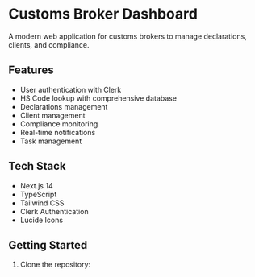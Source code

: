 # Customs Broker Dashboard

A modern web application for customs brokers to manage declarations, clients, and compliance.

## Features

- User authentication with Clerk
- HS Code lookup with comprehensive database
- Declarations management
- Client management
- Compliance monitoring
- Real-time notifications
- Task management

## Tech Stack

- Next.js 14
- TypeScript
- Tailwind CSS
- Clerk Authentication
- Lucide Icons

## Getting Started

1. Clone the repository: 